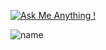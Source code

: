 
[![Ask Me Anything !](https://img.shields.io/badge/Ask%20me-anything-1abc9c.svg)](https://gitHub.com/blacklovertech/mail.html)

![name](https://camo.githubusercontent.com/7998890254268d8ed476c9f66d3fa59d21dd354d2090036083c82af4cda2a0eb/68747470733a2f2f666f7274686562616467652e636f6d2f696d616765732f6261646765732f6275696c742d776974682d6c6f76652e737667)
